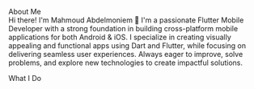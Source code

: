 About Me  
Hi there! I'm Mahmoud Abdelmoniem 👋
I'm a passionate Flutter Mobile Developer with a strong foundation in building cross-platform mobile applications for both Android & iOS. I specialize in creating visually appealing and functional apps using Dart and Flutter, while focusing on delivering seamless user experiences. Always eager to improve, solve problems, and explore new technologies to create impactful solutions.

What I Do
